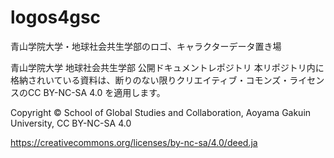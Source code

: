 # logos4gsc
青山学院大学・地球社会共生学部のロゴ、キャラクターデータ置き場


青山学院大学 地球社会共生学部 公開ドキュメントレポジトリ
本リポジトリ内に格納されいている資料は、断りのない限りクリエイティブ・コモンズ・ライセンスのCC BY-NC-SA 4.0 を適用します。

Copyright © School of Global Studies and Collaboration, Aoyama Gakuin University, CC BY-NC-SA 4.0

https://creativecommons.org/licenses/by-nc-sa/4.0/deed.ja
